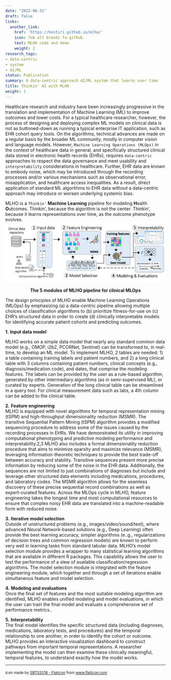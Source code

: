 ```yaml
---
date: "2022-06-31"
draft: false
links:
  another_link:
    href: 'https://hestiri.github.io/mlho/'
    icon: fab alt brands fa-github
    text: MLHO code and demo
    weight: 2
research_tags:
- data-centric
- system
- AI/ML
status: Publication
summary: A data-centric approach AI/ML system that learns over time
title: Thinkin' AI with MLHO
weight: 1
---
```


Healthcare research and industry have been increasingly progressive in the translation and implementation of Machine Learning (ML) to improve outcomes and lower costs. For a typical healthcare researcher, however, the process of designing and deploying complex ML models on clinical data is not as buttoned-down as running a typical enterprise IT application, such as EHR cohort query tools. On the algorithms, technical advances are made on a regular basis by the broader ML community, mostly in computer vision and language models. However, `Machine Learning Operations (MLOps)` in the context of healthcare data in general, and specifically structured clinical data stored in electronic health records (EHRs), requires `data-centric` approaches to respect the data governance and meet usability and `interpretability` considerations in healthcare. Further, EHR data are known to embody noise, which may be introduced through the recording processes and/or various mechanisms such as observational error, misapplication, and healthcare access inequalities. As a result, direct application of standard ML algorithms to EHR data without a data-centric approach may introduce or worsen underlying systemic bias. 

MLHO is a `Thinkin'` **Machine Learning** pipeline for modeling **H**ealth **O**utcomes. Thinkin', because the algorithm is not the center. Thinkin', because it learns representations over time, as the outcome phenotype evolves. 
<img src="images/MLHO_pipeline.png" alt="MLHO pipeline" width="700"/>
<figcaption align = "center"><b> The 5 modules of MLHO pipeline for clinical MLOps</b></figcaption>

The design principles of MLHO enable Machine Learning Operations (MLOps) by emphasizing (a) a data-centric pipeline allowing multiple choices of classification algorithms to (b) prioritize fitness-for-use on (c) EHR’s structured data in order to create (d) clinically interpretable models for identifying accurate patient cohorts and predicting outcomes. 

<span>**1.**</span> **Input data model**<br/>

MLHO works on a simple data model that nearly any standard common data model (e.g., OMOP, i2b2, PCORNet, Sentinel) can be transformed to, in real-time, to develop an ML model. To implement MLHO, 2 tables are needed: 1) a table containing training labels and patient numbers, and 2) a long clinical table with 3 columns containing patient numbers, clinical concepts (e.g., diagnosis/medication code), and dates, that comprise the modeling features. The labels can be provided by the user as a rule-based algorithm, generated by other intermediary algorithms (as in semi-supervised ML), or curated by experts. Generation of the long clinical table can be streamlined in a query tool. For clinical measurement data such as labs, a 4th column can be added to the clinical table.

<span>**2.**</span> **Feature engineering**<br/> 
MLHO is equipped with novel algorithms for temporal representation mining (tSPM) and high-throughput dimensionality reduction (MSMR). The transitive Sequential Pattern Mining (tSPM) algorithm provides a modified sequencing procedure to address some of the issues caused by the recording processes in EHRs. We have demonstrated its utility in improving computational phenotyping and predictive modeling performance and interpretability.2,3 MLHO also includes a formal dimensionality reduction procedure that aims to minimize sparsity and maximize relevance (MSMR), leveraging information-theoretic techniques to provide the best trade-off between accuracy and stability. Transitive sequences present more precise information by reducing some of the noise in the EHR data. Additionally, the sequences are not limited to just combinations of diagnoses but include and leverage other structured data elements including medications, procedures, and laboratory codes. The MSMR algorithm allows for the seamless discovery of these precise sequential record combinations as well as expert-curated features. Across the MLOps cycle in MLHO, feature engineering takes the longest time and most computational resources to ensure that complex noisy EHR data are translated into a machine-readable form with reduced noise. 

<span>**3.**</span> **Iterative model selection**<br/> 
Outside of unstructured problems (e.g., images/video/sound/text), where advanced Neural Network-based solutions (e.g., Deep Learning) often provide the best learning accuracy, simpler algorithms (e..g., regularizations of decision trees and common regression models) are known to perform very well in learning tasks from standard tabular data. MLHO’s model selection module provides a wrapper to many statistical learning algorithms that are available in different R packages. This capability allows the user to test the performance of a slew of available classification/regression algorithms.  The model selection module is integrated with the feature engineering module, which together and through a set of iterations enable simultaneous feature and model selection.

<span>**4.**</span> **Modeling and evaluations**<br/> 
Once the final set of features and the most suitable modeling algorithm are identified, MLHO enables unified modeling and model evaluations, in which the user can train the final model and evaluate a comprehensive set of performance metrics..

<span>**5.**</span> **Interpretability**<br/> 
The final model identifies the specific structured data (including diagnoses, medications, laboratory tests, and procedures) and the temporal relationship to one another, in order to identify the cohort or outcome. MLHO provides an interactive visualization dashboard to construct pathways from important temporal representations. A researcher implementing the model can then examine these clinically meaningful, temporal features, to understand exactly how the model works.

---
<small>icon made by <a href="https://www.flaticon.com/free-icons/devops" title="SBTS2018 - Flaticon">SBTS2018 - Flaticon</a> from <a href="https://www.flaticon.com/" title="Flaticon">www.flaticon.com</a></small>

